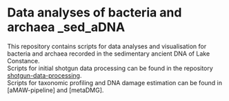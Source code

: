 # Data analyses of bacteria and archaea _sed_aDNA
This repository contains scripts for data analyses and visualisation for bacteria and archaea recorded in the sedimentary ancient DNA of Lake Constance.  
Scripts for initial shotgun data processing can be found in the repository [shotgun-data-processing](https://github.com/wangyi91/shotgun-data-processing.git).  
Scripts for taxonomic profiling and DNA damage estimation can be found in [aMAW-pipeline] and [metaDMG].
